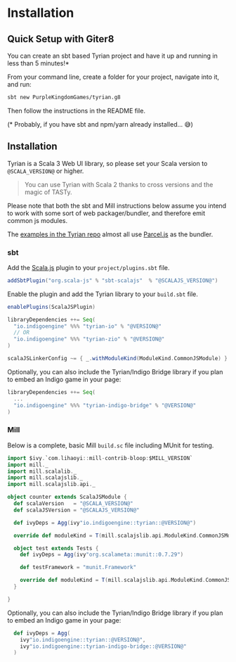 # Installation

## Quick Setup with Giter8

You can create an sbt based Tyrian project and have it up and running in less than 5 minutes!*

From your command line, create a folder for your project, navigate into it, and run:

```sh
sbt new PurpleKingdomGames/tyrian.g8
```

Then follow the instructions in the README file.

(* Probably, if you have sbt and npm/yarn already installed... 😅)

## Installation

Tyrian is a Scala 3 Web UI library, so please set your Scala version to `@SCALA_VERSION@` or higher.

> You can use Tyrian with Scala 2 thanks to cross versions and the magic of TASTy.

Please note that both the sbt and Mill instructions below assume you intend to work with some sort of web packager/bundler, and therefore emit common js modules.

The [examples in the Tyrian repo](https://github.com/PurpleKingdomGames/tyrian-docs/tree/main/examples) almost all use [Parcel.js](https://parceljs.org/) as the bundler.

### sbt

Add the [Scala.js](https://www.scala-js.org/) plugin to your `project/plugins.sbt` file.

```scala
addSbtPlugin("org.scala-js" % "sbt-scalajs"  % "@SCALAJS_VERSION@")
```

Enable the plugin and add the Tyrian library to your `build.sbt` file.

```scala
enablePlugins(ScalaJSPlugin)

libraryDependencies ++= Seq(
  "io.indigoengine" %%% "tyrian-io" % "@VERSION@"
  // OR
  "io.indigoengine" %%% "tyrian-zio" % "@VERSION@"
)

scalaJSLinkerConfig ~= { _.withModuleKind(ModuleKind.CommonJSModule) }
```

Optionally, you can also include the Tyrian/Indigo Bridge library if you plan to embed an Indigo game in your page:

```scala
libraryDependencies ++= Seq(
  ...
  "io.indigoengine" %%% "tyrian-indigo-bridge" % "@VERSION@"
)
```

### Mill

Below is a complete, basic Mill `build.sc` file including MUnit for testing.

```scala
import $ivy.`com.lihaoyi::mill-contrib-bloop:$MILL_VERSION`
import mill._
import mill.scalalib._
import mill.scalajslib._
import mill.scalajslib.api._

object counter extends ScalaJSModule {
  def scalaVersion   = "@SCALA_VERSION@"
  def scalaJSVersion = "@SCALAJS_VERSION@"

  def ivyDeps = Agg(ivy"io.indigoengine::tyrian::@VERSION@")

  override def moduleKind = T(mill.scalajslib.api.ModuleKind.CommonJSModule)

  object test extends Tests {
    def ivyDeps = Agg(ivy"org.scalameta::munit::0.7.29")

    def testFramework = "munit.Framework"

    override def moduleKind = T(mill.scalajslib.api.ModuleKind.CommonJSModule)
  }

}
```

Optionally, you can also include the Tyrian/Indigo Bridge library if you plan to embed an Indigo game in your page:

```scala
  def ivyDeps = Agg(
    ivy"io.indigoengine::tyrian::@VERSION@",
    ivy"io.indigoengine::tyrian-indigo-bridge::@VERSION@"
  )
```
